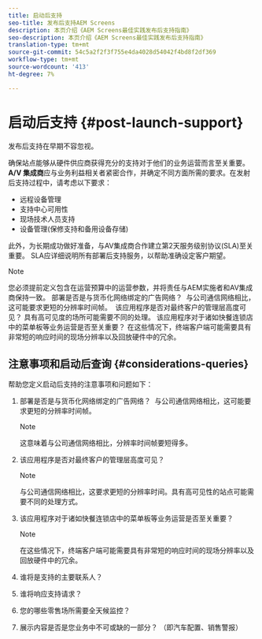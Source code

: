 ```yaml
---
title: 启动后支持
seo-title: 发布后支持AEM Screens
description: 本页介绍《AEM Screens最佳实践发布后支持指南》
seo-description: 本页介绍《AEM Screens最佳实践发布后支持指南》
translation-type: tm+mt
source-git-commit: 54c5a2f2f3f755e4da4028d54042f4bd8f2df369
workflow-type: tm+mt
source-wordcount: '413'
ht-degree: 7%

---
```



# 启动后支持 {#post-launch-support}


发布后支持在早期不容忽视。

确保站点能够从硬件供应商获得充分的支持对于他们的业务运营而言至关重要。**A/V 集成商**&#x200B;应与业务利益相关者紧密合作，并确定不同方面所需的要求。在发射后支持过程中，请考虑以下要求：

* 远程设备管理
* 支持中心可用性
* 现场技术人员支持
* 设备管理(保修支持和备用设备存储)

此外，为长期成功做好准备，与AV集成商合作建立第2天服务级别协议(SLA)至关重要。 SLA应详细说明所有部署后支持服务，以帮助准确设定客户期望。

>[!NOTE]
>
> 您必须提前定义包含在运营预算中的运营参数，并将责任与AEM实施者和AV集成商保持一致。
部署是否是与货币化网络绑定的广告网络？  与公司通信网络相比，这可能要求更短的分辨率时间帧。 
该应用程序是否对最终客户的管理层高度可见？ 具有高可见度的场所可能需要不同的处理。
该应用程序对于诸如快餐连锁店中的菜单板等业务运营是否至关重要？ 在这些情况下，终端客户端可能需要具有非常短的响应时间的现场分辨率以及回放硬件中的冗余。

## 注意事项和启动后查询 {#considerations-queries}

帮助您定义启动后支持的注意事项和问题如下：

1. 部署是否是与货币化网络绑定的广告网络？  与公司通信网络相比，这可能要求更短的分辨率时间帧。
 
   >[!NOTE]
   >
   > 这意味着与公司通信网络相比，分辨率时间帧要短得多。

1. 该应用程序是否对最终客户的管理层高度可见？

   >[!NOTE]
   >
   > 与公司通信网络相比，这要求更短的分辨率时间。具有高可见性的站点可能需要不同的处理方式。

1. 该应用程序对于诸如快餐连锁店中的菜单板等业务运营是否至关重要？

   >[!NOTE]
   >
   > 在这些情况下，终端客户端可能需要具有非常短的响应时间的现场分辨率以及回放硬件中的冗余。

1. 谁将是支持的主要联系人？

1. 谁将响应支持请求？

1. 您的哪些零售场所需要全天候监控？

1. 展示内容是否是您业务中不可或缺的一部分？ （即汽车配置、销售警报）
